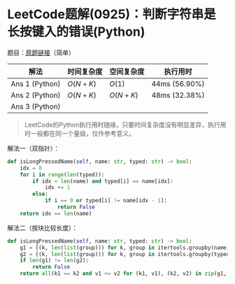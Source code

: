# LeetCode题解(0925)：判断字符串是长按键入的错误(Python)

题目：[原题链接](https://leetcode-cn.com/problems/long-pressed-name/)（简单）

| 解法           | 时间复杂度 | 空间复杂度 | 执行用时      |
| -------------- | ---------- | ---------- | ------------- |
| Ans 1 (Python) | $O(N+K)$   | $O(1)$     | 44ms (56.90%) |
| Ans 2 (Python) | $O(N+K)$   | $O(N+K)$   | 48ms (32.38%) |
| Ans 3 (Python) |            |            |               |

>  LeetCode的Python执行用时随缘，只要时间复杂度没有明显差异，执行用时一般都在同一个量级，仅作参考意义。

解法一（双指针）：

```python
def isLongPressedName(self, name: str, typed: str) -> bool:
    idx = 0
    for i in range(len(typed)):
        if idx < len(name) and typed[i] == name[idx]:
            idx += 1
        else:
            if i == 0 or typed[i] != name[idx - 1]:
                return False
    return idx == len(name)
```

解法二（按块比较长度）：

```python
def isLongPressedName(self, name: str, typed: str) -> bool:
    g1 = [(k, len(list(group))) for k, group in itertools.groupby(name)]
    g2 = [(k, len(list(group))) for k, group in itertools.groupby(typed)]
    if len(g1) != len(g2):
        return False
    return all(k1 == k2 and v1 <= v2 for (k1, v1), (k2, v2) in zip(g1, g2))
```
